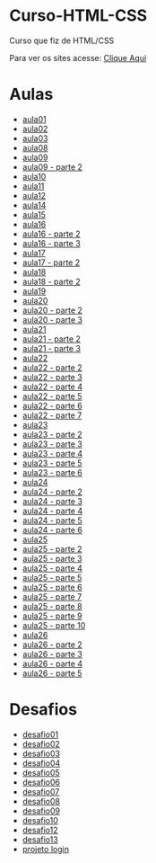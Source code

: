 # Curso-HTML-CSS
 <p>Curso que fiz de HTML/CSS</p>
 <p>Para ver os sites acesse: <a href="https://heitor805.github.io/Curso-HTML-CSS/">Clique Aqui</a></p>
 <h1> Aulas </h1>
 <ul>
 <li><a href="Curso-HTML-CSS/aula01/aula01.html" target="_blank">aula01</a></li>
 <li><a href="Curso-HTML-CSS/aula02/aula02.html" target="_blank">aula02</a></li>
 <li><a href="Curso-HTML-CSS/aula03/aula03.html" target="_blank">aula03</a></li>
 <li><a href="Curso-HTML-CSS/aula08/aula8.html" target="_blank">aula08</a></li>
 <li><a href="Curso-HTML-CSS/aula09/index.html" target="_blank">aula09</a></li>
 <li><a href="Curso-HTML-CSS/aula09/index2.html" target="_blank">aula09 - parte 2</a></li>
 <li><a href="Curso-HTML-CSS/aula10/index.html" target="_blank">aula10</a></li>
 <li><a href="Curso-HTML-CSS/aula11/index.html" target="_blank">aula11</a></li>
 <li><a href="Curso-HTML-CSS/aula12/index.html" target="_blank">aula12</a></li>
 <li><a href="Curso-HTML-CSS/aula14/index.html" target="_blank">aula14</a></li>
 <li><a href="Curso-HTML-CSS/aula15/index.html" target="_blank">aula15</a></li>
 <li><a href="Curso-HTML-CSS/aula16/cor01.html" target="_blank">aula16</a></li>
 <li><a href="Curso-HTML-CSS/aula16/cor02.html" target="_blank">aula16 - parte 2</a></li>
 <li><a href="Curso-HTML-CSS/aula16/cor03.html" target="_blank">aula16 - parte 3</a></li>
 <li><a href="Curso-HTML-CSS/aula17/fonte01.html" target="_blank">aula17</a></li>
 <li><a href="Curso-HTML-CSS/aula17/fonte02.html" target="_blank">aula17 - parte 2</a></li>
 <li><a href="Curso-HTML-CSS/aula18/fonte01.html" target="_blank">aula18</a></li>
 <li><a href="Curso-HTML-CSS/aula18/fonte02.html" target="_blank">aula18 - parte 2</a></li>
 <li><a href="Curso-HTML-CSS/aula19/seletor01.html" target="_blank">aula19</a></li>
 <li><a href="Curso-HTML-CSS/aula20/hover.html" target="_blank">aula20</a></li>
 <li><a href="Curso-HTML-CSS/aula20/links.html" target="_blank">aula20 - parte 2</a></li>
 <li><a href="Curso-HTML-CSS/aula20/pseudoclasse.html" target="_blank">aula20 - parte 3</a></li>
 <li><a href="Curso-HTML-CSS/aula21/caixa01.html" target="_blank">aula21</a></li>
 <li><a href="Curso-HTML-CSS/aula21/caixa02.html" target="_blank">aula21 - parte 2</a></li>
 <li><a href="Curso-HTML-CSS/aula21/caixa03.html" target="_blank">aula21 - parte 3</a></li>
 <li><a href="Curso-HTML-CSS/aula22/index.html" target="_blank">aula22</a></li>
 <li><a href="Curso-HTML-CSS/aula22/fundo002.html" target="_blank">aula22 - parte 2</a></li>
 <li><a href="Curso-HTML-CSS/aula22/fundo003.html" target="_blank">aula22 - parte 3</a></li>
 <li><a href="Curso-HTML-CSS/aula22/fundo004.html" target="_blank">aula22 - parte 4</a></li>
 <li><a href="Curso-HTML-CSS/aula22/fundo005.html" target="_blank">aula22 - parte 5</a></li>
 <li><a href="Curso-HTML-CSS/aula22/fundo006.html" target="_blank">aula22 - parte 6</a></li>
 <li><a href="Curso-HTML-CSS/aula22/fundo007.html" target="_blank">aula22 - parte 7</a></li>
 <li><a href="Curso-HTML-CSS/aula23/tabela001.html" target="_blank">aula23</a></li>
 <li><a href="Curso-HTML-CSS/aula23/tabela002.html" target="_blank">aula23 - parte 2</a></li>
 <li><a href="Curso-HTML-CSS/aula23/tabela003.html" target="_blank">aula23 - parte 3</a></li>
 <li><a href="Curso-HTML-CSS/aula23/tabela004.html" target="_blank">aula23 - parte 4</a></li>
 <li><a href="Curso-HTML-CSS/aula23/tabela005.html" target="_blank">aula23 - parte 5</a></li>
 <li><a href="Curso-HTML-CSS/aula23/tabela006.html" target="_blank">aula23 - parte 6</a></li>
 <li><a href="Curso-HTML-CSS/aula24/iframe001.html" target="_blank">aula24</a></li>
 <li><a href="Curso-HTML-CSS/aula24/iframe002.html" target="_blank">aula24 - parte 2</a></li>
 <li><a href="Curso-HTML-CSS/aula24/iframe003.html" target="_blank">aula24 - parte 3</a></li>
 <li><a href="Curso-HTML-CSS/aula24/iframe004.html" target="_blank">aula24 - parte 4</a></li>
 <li><a href="Curso-HTML-CSS/aula24/iframe005.html" target="_blank">aula24 - parte 5</a></li>
 <li><a href="Curso-HTML-CSS/aula24/iframe006.html" target="_blank">aula24 - parte 6</a></li>
 <li><a href="Curso-HTML-CSS/aula25/form001.html" target="_blank">aula25</a></li>
 <li><a href="Curso-HTML-CSS/aula25/form002.html" target="_blank">aula25 - parte 2</a></li>
 <li><a href="Curso-HTML-CSS/aula25/form003.html" target="_blank">aula25 - parte 3</a></li>
 <li><a href="Curso-HTML-CSS/aula25/form004.html" target="_blank">aula25 - parte 4</a></li>
 <li><a href="Curso-HTML-CSS/aula25/form005.html" target="_blank">aula25 - parte 5</a></li>
 <li><a href="Curso-HTML-CSS/aula25/form006.html" target="_blank">aula25 - parte 6</a></li>
 <li><a href="Curso-HTML-CSS/aula25/form007.html" target="_blank">aula25 - parte 7</a></li>
 <li><a href="Curso-HTML-CSS/aula25/form008.html" target="_blank">aula25 - parte 8</a></li>
 <li><a href="Curso-HTML-CSS/aula25/form009.html" target="_blank">aula25 - parte 9</a></li>
 <li><a href="Curso-HTML-CSS/aula25/form010.html" target="_blank">aula25 - parte 10</a></li>
 <li><a href="Curso-HTML-CSS/aula26/mq001/index.html" target="_blank">aula26</a></li>
 <li><a href="Curso-HTML-CSS/aula26/mq002/index.html" target="_blank">aula26 - parte 2</a></li>
 <li><a href="Curso-HTML-CSS/aula26/mq003/index.html" target="_blank">aula26 - parte 3</a></li>
 <li><a href="Curso-HTML-CSS/aula26/mq004/index.html" target="_blank">aula26 - parte 4</a></li>
 <li><a href="Curso-HTML-CSS/aula26/mq005/index.html" target="_blank">aula26 - parte 5</a></li>
 </ul>
 <h1> Desafios </h1>
 <ul>
 <li><a href="Curso-HTML-CSS/desafios/desafio01.html" target="_blank">desafio01</a></li>
 <li><a href="Curso-HTML-CSS/desafios/desafio02.html" target="_blank">desafio02</a></li>
 <li><a href="Curso-HTML-CSS/desafios/desafio03.html" target="_blank">desafio03</a></li>
 <li><a href="Curso-HTML-CSS/desafios/desafio04.html" target="_blank">desafio04</a></li>
 <li><a href="Curso-HTML-CSS/desafios/desafio05.html" target="_blank">desafio05</a></li>
 <li><a href="Curso-HTML-CSS/desafios/desafio06.html" target="_blank">desafio06</a></li>
 <li><a href="Curso-HTML-CSS/desafios/desafio07.html" target="_blank">desafio07</a></li>
 <li><a href="Curso-HTML-CSS/desafios/desafio08/desafio08.html" target="_blank">desafio08</a></li>
 <li><a href="Curso-HTML-CSS/desafios/desafio09/desafio09.html" target="_blank">desafio09</a></li>
 <li><a href="Curso-HTML-CSS/desafios/desafio10/index.html" target="_blank">desafio10</a></li>
 <li><a href="Curso-HTML-CSS/desafios/desafio12/index.html" target="_blank">desafio12</a></li>
 <li><a href="Curso-HTML-CSS/desafios/desafio13/index.html" target="_blank">desafio13</a></li>
 <li><a href="Curso-HTML-CSS/desafios/projeto-login/index.html" target="_blank">projeto login</a></li>
 </ul>
 
